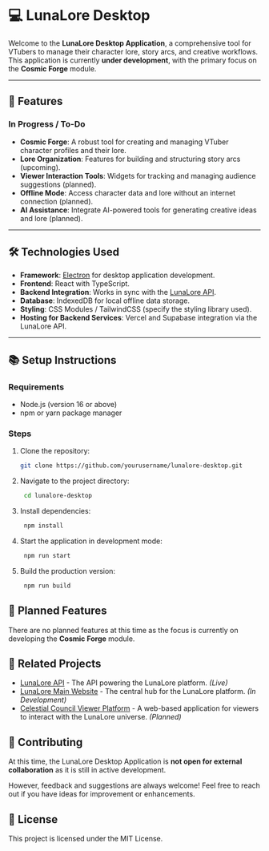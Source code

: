 # 💻 **LunaLore Desktop**

Welcome to the **LunaLore Desktop Application**, a comprehensive tool for VTubers to manage their character lore, story arcs, and creative workflows. This application is currently **under development**, with the primary focus on the **Cosmic Forge** module.

---

## 🚀 **Features**

### **In Progress / To-Do**
- **Cosmic Forge**: A robust tool for creating and managing VTuber character profiles and their lore.
- **Lore Organization**: Features for building and structuring story arcs (upcoming).
- **Viewer Interaction Tools**: Widgets for tracking and managing audience suggestions (planned).
- **Offline Mode**: Access character data and lore without an internet connection (planned).
- **AI Assistance**: Integrate AI-powered tools for generating creative ideas and lore (planned).

---

## 🛠️ **Technologies Used**

- **Framework**: [Electron](https://www.electronjs.org/) for desktop application development.
- **Frontend**: React with TypeScript.
- **Backend Integration**: Works in sync with the [LunaLore API](https://api.lunalore.vercel.app/).
- **Database**: IndexedDB for local offline data storage.
- **Styling**: CSS Modules / TailwindCSS (specify the styling library used).
- **Hosting for Backend Services**: Vercel and Supabase integration via the LunaLore API.

---

## 📚 **Setup Instructions**

### **Requirements**
- Node.js (version 16 or above)
- npm or yarn package manager

### **Steps**
1. Clone the repository:
   ```bash
   git clone https://github.com/yourusername/lunalore-desktop.git
	```
2. Navigate to the project directory:
   ```bash
	cd lunalore-desktop
	```
3. Install dependencies:
   ```bash
	npm install	
	```
4. Start the application in development mode:
   ```bash
	npm run start
	```
5. Build the production version:
   ```bash
	npm run build
	```
## 📖 **Planned Features**

There are no planned features at this time as the focus is currently on developing the **Cosmic Forge** module.

## 🔗 **Related Projects**

- [LunaLore API](https://api.lunalore.app/) - The API powering the LunaLore platform. *(Live)*
- [LunaLore Main Website](https://lunalore.app/) - The central hub for the LunaLore platform. *(In Development)*
- [Celestial Council Viewer Platform](https://council.lunalore.app/) - A web-based application for viewers to interact with the LunaLore universe. *(Planned)*

## 🌟 **Contributing**

At this time, the LunaLore Desktop Application is **not open for external collaboration** as it is still in active development.  

However, feedback and suggestions are always welcome! Feel free to reach out if you have ideas for improvement or enhancements.

## 📝 **License**

This project is licensed under the MIT License.
